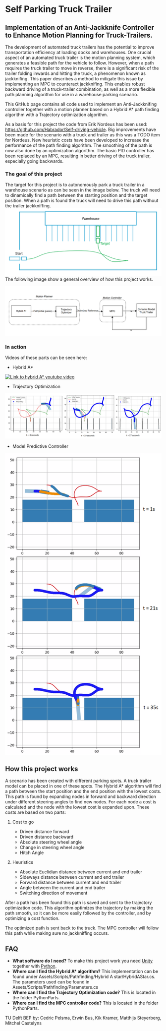 # Self Parking Truck Trailer

## Implementation of an Anti-Jackknife Controller to Enhance Motion Planning for Truck-Trailers.

The development of automated truck trailers has the potential to improve transportation efficiency at loading docks and 
warehouses. One crucial aspect of an automated truck trailer is the motion planning system, which generates a feasible 
path for the vehicle to follow. However, when a path requires the truck trailer to move in reverse, there is a 
significant risk of the trailer folding inwards and hitting the truck, a phenomenon known as jackknifing. This paper 
describes a method to mitigate this issue by implementing an MPC to counteract jackknifing. This enables robust backward
driving of a truck-trailer combination, as well as a more flexible path planning algorithm for use in a warehouse 
parking scenario.

This GitHub page contains all code used to implement an Anti-Jackknifing controller together with a motion planner based 
on a Hybrid A* path finding algorithm with a Trajectory optimization algorithm.

As a basis for this project the code from Erik Nordeus has been used: https://github.com/Habrador/Self-driving-vehicle.
Big improvements have been made for the scenario with a truck and trailer as this was a TODO item for Nordeus. New 
heuristic costs have been developed to increase the performance of the path finding algorithm. The smoothing of the path
is now also done by an optimization algorithm. The basic PID controller has been replaced by an MPC, resulting in better
driving of the truck trailer, especially going backwards.

### The goal of this project

The target for this project is to autonomously park a truck trailer in a warehouse scenario as can be seen in the image 
below. The truck will need to dinamically find a path between the starting position and the target position. When a path
is found the truck will need to drive this path without the trailer jackkniffing.
![Goal.png](_media%2FGoal.png)
The following image show a general overview of how this project works. 

![overzicht structuur.png](_media%2Foverzicht%20structuur.png)

### In action
Videos of these parts can be seen here:

* Hybrid A*

[![Link to hybrid A* youtube video](https://img.youtube.com/vi/w20xxT76pXc/0.jpg)](https://www.youtube.com/watch?v=w20xxT76pXc)

* Trajectory Optimization

![TrajectoryAnimation.png](_media%2FTrajectoryAnimation.png)

* Model Predictive Controller

![MPCdinges.png](_media%2FMPCdinges.png)

## How this project works

A scenario has been created with different parking spots. A truck trailer model can be placed in one of these spots.
The Hybrid A* algorithm will find a path between the start position and the end position with the lowest costs. This 
path is found by expanding nodes in forward and backward direction under different steering angles to find new nodes. 
For each node a cost is calculated and the node with the lowest cost is expanded upon. These costs are based on two parts:
1. Cost to go
   - Driven distance forward
   - Driven distance backward
   - Absolute steering wheel angle
   - Change in steering wheel angle
   - Hitch Angle

2. Heuristics
   - Absolute Euclidian distance between current and end trailer
   - Sideways distance between current and end trailer
   - Forward distance between current and end trailer
   - Angle between the current and end trailer
   - Switching direction of movement

After a path has been found this path is saved and sent to the trajectory optimization code. This algorithm optimizes
the trajectory by making the path smooth, so it can be more easily followed by the controller, and by optimizing a cost
function.

The optimized path is sent back to the truck. The MPC controller will follow this path while making sure no jackkniffing 
occurs.

## FAQ 

* **What software do I need?** To make this project work you need [Unity](https://unity.com/) together with 
[Python](https://www.python.org/). 
* **Where can I find the Hybrid A\* algorithm?**  This implementation can be found under 
Assets/Scripts/Pathfinding/Hybrid A star/HybridAStar.cs. The parameters used can be found in 
Assets/Scripts/Pathfinding/Parameters.cs
* **Where can I find the Trajectory Optimization code?** This is located in the folder PythonParts.
* **Where can I find the MPC controller code?** This is located in the folder PythonParts.


TU Delft BEP by:
Cedric Pelsma, Erwin Bus, Kik Kramer, Matthijs Steyerberg, Mitchel Castelyns
